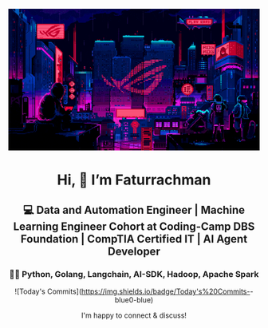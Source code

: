 <div align="center">
  
  ![Banner GIF](images/desktop-neon-gaming.gif)

  # Hi, 👋 I’m Faturrachman

  ## 💻 Data and Automation Engineer | Machine Learning Engineer Cohort at Coding-Camp DBS Foundation | CompTIA Certified IT | AI Agent Developer

  ### 👩‍💻 Python, Golang, Langchain, AI-SDK, Hadoop, Apache Spark

  ![Today's Commits](https://img.shields.io/badge/Today's%20Commits-<!-- TODAY_COMMITS -->-blue0-blue)

  I'm happy to connect & discuss!
</div>
